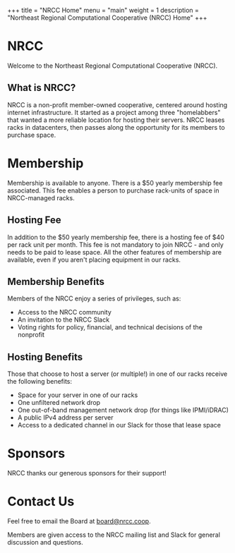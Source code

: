 +++
title = "NRCC Home"
menu = "main"
weight = 1
description = "Northeast Regional Computational Cooperative (NRCC) Home"
+++

# NRCC

Welcome to the Northeast Regional Computational Cooperative (NRCC).

## What is NRCC?

NRCC is a non-profit member-owned cooperative, centered around hosting internet infrastructure. It started as a project among three "homelabbers" that wanted a more reliable location for hosting their servers. NRCC leases racks in datacenters, then passes along the opportunity for its members to purchase space.

# Membership

Membership is available to anyone. There is a $50 yearly membership fee associated. This fee enables a person to purchase rack-units of space in NRCC-managed racks.

## Hosting Fee

In addition to the $50 yearly membership fee, there is a hosting fee of $40 per rack unit per month. This fee is not mandatory to join NRCC - and only needs to be paid to lease space. All the other features of membership are available, even if you aren't placing equipment in our racks.

## Membership Benefits

Members of the NRCC enjoy a series of privileges, such as:
- Access to the NRCC community
- An invitation to the NRCC Slack
- Voting rights for policy, financial, and technical decisions of the nonprofit

## Hosting Benefits

Those that choose to host a server (or multiple!) in one of our racks receive the following benefits:
- Space for your server in one of our racks
- One unfiltered network drop
- One out-of-band management network drop (for things like IPMI/iDRAC)
- A public IPv4 address per server
- Access to a dedicated channel in our Slack for those that lease space

# Sponsors

NRCC thanks our generous sponsors for their support!

# Contact Us

Feel free to email the Board at [board@nrcc.coop](mailto:board@nrcc.coop).

Members are given access to the NRCC mailing list and Slack for general discussion and questions.